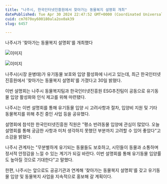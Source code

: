 ```yaml
---
title: "나주시, 한국인터넷진흥원에서 찾아가는 동물복지 설명회 개최"
datePublished: Tue Apr 30 2024 22:47:52 GMT+0000 (Coordinated Universal Time)
cuid: cm7070oy600180ala2ox0ak39
slug: 6457

---
```



나주시가 '찾아가는 동물복지 설명회'를 개최했다

![이미지](https://cdn.hashnode.com/res/hashnode/image/upload/v1739260871868/b32f757a-37c5-4ad8-a5ed-f9b3e11fc027.jpeg)

![이미지](https://cdn.hashnode.com/res/hashnode/image/upload/v1739260874339/98427cda-6140-4121-bfe1-55979fa7fefd.jpeg)

나주시(시장 윤병태)가 유기동물 보호와 입양 활성화에 나서고 있는데, 최근 한국인터넷진흥원에서 '찾아가는 동물복지 설명회'를 가졌다고 30일 밝혔다.

이번 설명회는 나주시 동물복지팀과 한국인터넷진흥원 ESG추진팀이 공동으로 유기동물 입양 활성화와 인식 제고를 위해 마련됐다.

나주시는 이번 설명회를 통해 유기동물 입양 시 고려사항과 절차, 입양비 지원 및 기타 동물복지를 위해 추진 중인 사업 등을 공유했다.

설명회에 참석한 한국인터넷진흥원 직원은 "평소 반려동물 입양에 관심이 많았다. 오늘 설명회를 통해 궁금한 사항과 미처 생각하지 못했던 부분까지 고려할 수 있어 좋았다"고 소감을 밝혔다.

나주시 관계자는 "무분별하게 유기되는 동물들도 보호하고, 시민들이 동물과 소통하며 정서적 안정감을 느낄 수 있는 계기가 되길 바란다. 이번 설명회를 통해 유기동물 입양률도 높아질 것으로 기대한다"고 말했다.

한편, 나주시는 앞으로도 공공기관과 연계해 '찾아가는 동물복지 설명회'를 갖고 유기동물 입양 및 동물복지 사업을 지속적으로 홍보해 갈 계획이다.